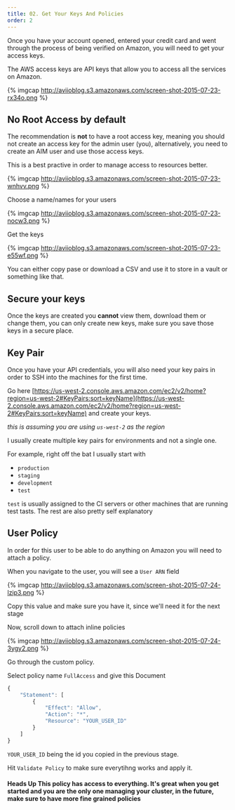 ```yaml
---
title: 02. Get Your Keys And Policies
order: 2
---
```


Once you have your account opened, entered your credit card and went through
the process of being verified on Amazon, you will need to get your access keys.

The AWS access keys are API keys that allow you to access all the services on
Amazon.  

{% imgcap http://aviioblog.s3.amazonaws.com/screen-shot-2015-07-23-rx34o.png %}

## No Root Access by default

The recommendation is **not** to have a root access key, meaning you should not
create an access key for the admin user (you), alternatively, you need to
create an AIM user and use those access keys.

This is a best practive in order to manage access to resources better.


{% imgcap http://aviioblog.s3.amazonaws.com/screen-shot-2015-07-23-wnhvv.png %}

Choose a name/names for your users

{% imgcap http://aviioblog.s3.amazonaws.com/screen-shot-2015-07-23-nocw3.png %}

Get the keys

{% imgcap http://aviioblog.s3.amazonaws.com/screen-shot-2015-07-23-e55wf.png %}

You can either copy pase or download a CSV and use it to store in a vault or
something like that.

## Secure your keys

Once the keys are created you **cannot** view them, download them or change
them, you can only create new keys, make sure you save those keys in a secure
place.

## Key Pair

Once you have your API credentials, you will also need your key pairs in order
to SSH into the machines for the first time.

Go here
[https://us-west-2.console.aws.amazon.com/ec2/v2/home?region=us-west-2#KeyPairs:sort=keyName](https://us-west-2.console.aws.amazon.com/ec2/v2/home?region=us-west-2#KeyPairs:sort=keyName) and create your keys.

*this is assuming you are using `us-west-2` as the region*


I usually create multiple key pairs for environments and not a single one.

For example, right off the bat I usually start with 

* `production`
* `staging`
* `development`
* `test`

`test` is usually assigned to the CI servers or other machines that are running
test tasts. The rest are also pretty self explanatory

## User Policy

In order for this user to be able to do anything on Amazon you will need to attach a policy.

When you navigate to the user, you will see a `User ARN` field

{% imgcap http://aviioblog.s3.amazonaws.com/screen-shot-2015-07-24-lzip3.png %}

Copy this value and make sure you have it, since we'll need it for the next stage

Now, scroll down to attach inline policies

{% imgcap http://aviioblog.s3.amazonaws.com/screen-shot-2015-07-24-3ygy2.png %}

Go through the custom policy.

Select policy name `FullAccess` and give this Document

```javascript
{
    "Statement": [
        {
            "Effect": "Allow",
            "Action": "*",
            "Resource": "YOUR_USER_ID"
        }
    ]
}
```

`YOUR_USER_ID` being the id you copied in the previous stage.

Hit `Validate Policy` to make sure everytihng works and apply it.

<div class="alert alert-warning" role="alert">
  <h4>
    <strong>Heads Up</strong> This policy has access to everything. It's great when you get started and you are the only one managing your cluster, in the future, make sure to have more fine grained policies
    </h4>
</div>